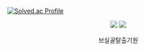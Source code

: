 [![Solved.ac Profile](http://mazassumnida.wtf/api/generate_badge?boj=hatake0901)](https://solved.ac/hatake0901)
<div align=center>
  <img src="https://img.shields.io/badge/Kubernetes-326CE5?style=for-the-badge&logo=Kubernetes&logoColor=white">
  <img src="https://img.shields.io/badge/Python-3776AB?style=for-the-badge&logo=Python&logoColor=white">

브실골탈출기원
